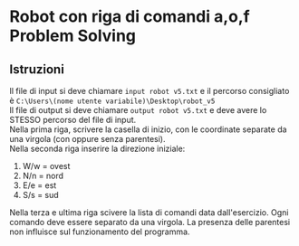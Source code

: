 # Robot con riga di comandi a,o,f Problem Solving

## Istruzioni

Il file di input si deve chiamare ```input robot v5.txt``` e il percorso consigliato è ```C:\Users\(nome utente variabile)\Desktop\robot_v5```
<br>
Il file di output si deve chiamare ```output robot v5.txt``` e deve avere lo STESSO percorso del file di input.
<br>
Nella prima riga, scrivere la casella di inizio, con le coordinate separate da una virgola (con oppure senza parentesi).
<br>
Nella seconda riga inserire la direzione iniziale: 

1) W/w = ovest
2) N/n = nord
3) E/e = est
4) S/s = sud

Nella terza e ultima riga scivere la lista di comandi data dall'esercizio. Ogni comando deve essere separato da una virgola. La presenza delle parentesi non influisce sul funzionamento del programma.
